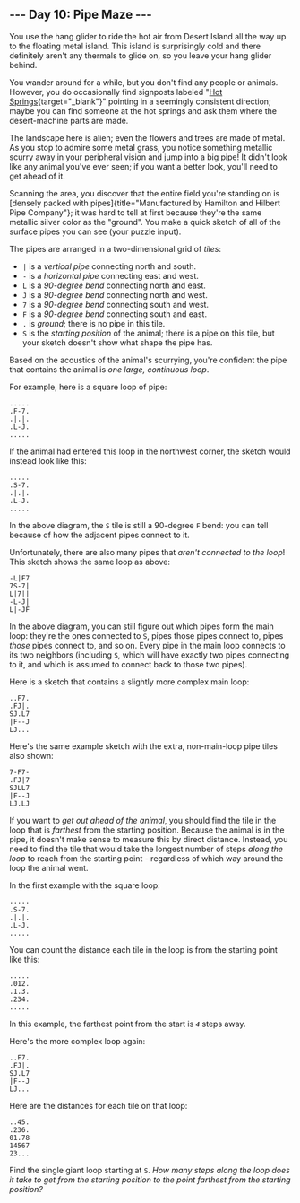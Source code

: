 ## \-\-- Day 10: Pipe Maze \-\--

You use the hang glider to ride the hot air from Desert Island all the
way up to the floating metal island. This island is surprisingly cold
and there definitely aren\'t any thermals to glide on, so you leave your
hang glider behind.

You wander around for a while, but you don\'t find any people or
animals. However, you do occasionally find signposts labeled \"[Hot
Springs](https://en.wikipedia.org/wiki/Hot_spring){target="_blank"}\"
pointing in a seemingly consistent direction; maybe you can find someone
at the hot springs and ask them where the desert-machine parts are made.

The landscape here is alien; even the flowers and trees are made of
metal. As you stop to admire some metal grass, you notice something
metallic scurry away in your peripheral vision and jump into a big pipe!
It didn\'t look like any animal you\'ve ever seen; if you want a better
look, you\'ll need to get ahead of it.

Scanning the area, you discover that the entire field you\'re standing
on is [densely packed with
pipes]{title="Manufactured by Hamilton and Hilbert Pipe Company"}; it
was hard to tell at first because they\'re the same metallic silver
color as the \"ground\". You make a quick sketch of all of the surface
pipes you can see (your puzzle input).

The pipes are arranged in a two-dimensional grid of *tiles*:

-   `|` is a *vertical pipe* connecting north and south.
-   `-` is a *horizontal pipe* connecting east and west.
-   `L` is a *90-degree bend* connecting north and east.
-   `J` is a *90-degree bend* connecting north and west.
-   `7` is a *90-degree bend* connecting south and west.
-   `F` is a *90-degree bend* connecting south and east.
-   `.` is *ground*; there is no pipe in this tile.
-   `S` is the *starting position* of the animal; there is a pipe on
    this tile, but your sketch doesn\'t show what shape the pipe has.

Based on the acoustics of the animal\'s scurrying, you\'re confident the
pipe that contains the animal is *one large, continuous loop*.

For example, here is a square loop of pipe:

    .....
    .F-7.
    .|.|.
    .L-J.
    .....

If the animal had entered this loop in the northwest corner, the sketch
would instead look like this:

    .....
    .S-7.
    .|.|.
    .L-J.
    .....

In the above diagram, the `S` tile is still a 90-degree `F` bend: you
can tell because of how the adjacent pipes connect to it.

Unfortunately, there are also many pipes that *aren\'t connected to the
loop*! This sketch shows the same loop as above:

    -L|F7
    7S-7|
    L|7||
    -L-J|
    L|-JF

In the above diagram, you can still figure out which pipes form the main
loop: they\'re the ones connected to `S`, pipes those pipes connect to,
pipes *those* pipes connect to, and so on. Every pipe in the main loop
connects to its two neighbors (including `S`, which will have exactly
two pipes connecting to it, and which is assumed to connect back to
those two pipes).

Here is a sketch that contains a slightly more complex main loop:

    ..F7.
    .FJ|.
    SJ.L7
    |F--J
    LJ...

Here\'s the same example sketch with the extra, non-main-loop pipe tiles
also shown:

    7-F7-
    .FJ|7
    SJLL7
    |F--J
    LJ.LJ

If you want to *get out ahead of the animal*, you should find the tile
in the loop that is *farthest* from the starting position. Because the
animal is in the pipe, it doesn\'t make sense to measure this by direct
distance. Instead, you need to find the tile that would take the longest
number of steps *along the loop* to reach from the starting point -
regardless of which way around the loop the animal went.

In the first example with the square loop:

    .....
    .S-7.
    .|.|.
    .L-J.
    .....

You can count the distance each tile in the loop is from the starting
point like this:

    .....
    .012.
    .1.3.
    .234.
    .....

In this example, the farthest point from the start is *`4`* steps away.

Here\'s the more complex loop again:

    ..F7.
    .FJ|.
    SJ.L7
    |F--J
    LJ...

Here are the distances for each tile on that loop:

    ..45.
    .236.
    01.78
    14567
    23...

Find the single giant loop starting at `S`. *How many steps along the
loop does it take to get from the starting position to the point
farthest from the starting position?*
